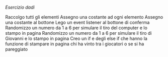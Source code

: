 *Esercizio dadi*

Raccolgo tutti gli elementi
Assegno una costante ad ogni elemento
Assegno una costante al bottone
Lego un event listener al bottone di conferma
Randomizzo un numero da 1 a 6 per simulare il tiro del computer e lo stampo in pagina
Randomizzo un numero da 1 a 6 per simulare il tiro di Giovanni e lo stampo in pagina
Creo un if e degli else if che hanno la funzione di stampare in pagina chi ha vinto tra i giocatori o se si ha pareggiato
